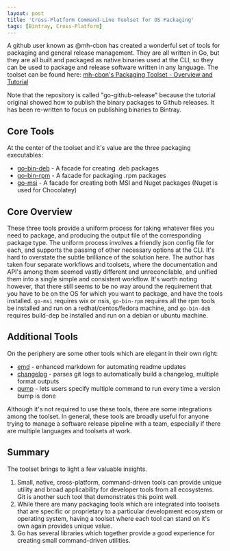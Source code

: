 ```yaml
---
layout: post
title: 'Cross-Platform Command-Line Toolset for OS Packaging'
tags: [Bintray, Cross-Platform]
---
```

A github user known as @mh-cbon has created a wonderful set of tools for packaging and general release management.  They are all written in Go, but they are all built and packaged as native binaries used at the CLI, so they can be used to package and release software written in any language.  The toolset can be found here:  [mh-cbon's Packaging Toolset - Overview and Tutorial](https://github.com/mh-cbon/go-github-release)

Note that the repository is called "go-github-release" because the tutorial original showed how to publish the binary packages to Github releases.  It has been re-written to focus on publishing binaries to Bintray. 

## Core Tools
At the center of the toolset and it's value are the three packaging executables: 
* [go-bin-deb](https://github.com/mh-cbon/go-bin-deb) - A facade for creating .deb packages
* [go-bin-rpm](https://github.com/mh-cbon/go-bin-msi) - A facade for packaging .rpm packages
* [go-msi](https://github.com/mh-cbon/go-msi) - A facade for creating both MSI and Nuget packages (Nuget is used for Chocolatey)

## Core Overview
These three tools provide a uniform process for taking whatever files you need to package, and producing the output file of the corresponding package type.  The uniform process involves a friendly json config file for each, and supports the passing of other necessary options at the CLI.   It's hard to overstate the subtle brilliance of the solution here.  The author has taken four separate workflows and toolsets, where the documentation and API's among them seemed vastly different and unreconcilable, and unified them into a single simple and consistent workflow.   It's worth noting however, that there still seems to be no way around the requirement that you have to be on the OS for which you want to package, and have the tools installed.  `go-msi` requires wix or nsis, `go-bin-rpm` requires all the rpm tools be installed and run on a redhat/centos/fedora machine, and `go-bin-deb` requires build-dep be installed and run on a debian or ubuntu machine. 

## Additional Tools
On the periphery are some other tools which are elegant in their own right:
* [emd](https://github.com/mh-cbon/emd) - enhanced markdown for automating readme updates
* [changelog](https://github.com/mh-cbon/changelog) - parses git logs to automatically build a changelog, multiple format outputs
* [gump](https://github.com/mh-cbon/gump) - lets users specify multiple command to run every time a version bump is done

Although it's not required to use these tools, there are some integrations among the toolset.  In general, these tools are broadly useful for anyone trying to manage a software release pipeline with a team, especially if there are multiple languages and toolsets at work. 

## Summary
The toolset brings to light a few valuable insights.  
1. Small, native, cross-platform, command-driven tools can provide unique utility and broad applicability for developer tools from all ecosystems.  Git is another such tool that demonstrates this point well.  
1. While there are many packaging tools which are integrated into toolsets that are specific or proprietary to a particular development ecosystem or operating system, having a toolset where each tool can stand on it's own again provides unique value.  
1. Go has several libraries which together provide a good experience for creating small command-driven utilities.  